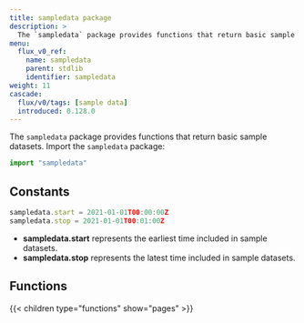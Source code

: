 ```yaml
---
title: sampledata package
description: >
  The `sampledata` package provides functions that return basic sample datasets.
menu:
  flux_v0_ref:
    name: sampledata 
    parent: stdlib
    identifier: sampledata
weight: 11
cascade:
  flux/v0/tags: [sample data]
  introduced: 0.128.0
---
```


<!------------------------------------------------------------------------------

IMPORTANT: This page was generated from comments in the Flux source code. Any
edits made directly to this page will be overwritten the next time the
documentation is generated. 

To make updates to this documentation, update the comments above the package
declaration in the Flux source code:

https://github.com/influxdata/flux/blob/master/stdlib/sampledata/sampledata.flux

Contributing to Flux: https://github.com/influxdata/flux#contributing
Fluxdoc syntax: https://github.com/influxdata/flux/blob/master/docs/fluxdoc.md

------------------------------------------------------------------------------->

The `sampledata` package provides functions that return basic sample datasets.
Import the `sampledata` package:

```js
import "sampledata"
```

## Constants

```js
sampledata.start = 2021-01-01T00:00:00Z
sampledata.stop = 2021-01-01T00:01:00Z
```

- **sampledata.start** represents the earliest time included in sample datasets.
- **sampledata.stop** represents the latest time included in sample datasets.


## Functions

{{< children type="functions" show="pages" >}}
